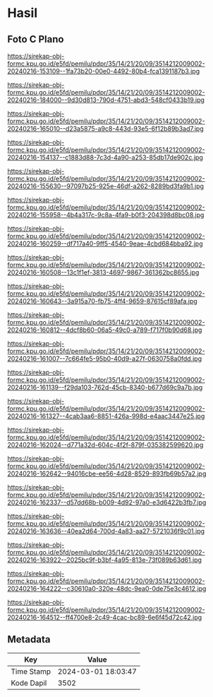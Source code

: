 # Hasil

## Foto C Plano

https://sirekap-obj-formc.kpu.go.id/e5fd/pemilu/pdpr/35/14/21/20/09/3514212009002-20240216-153109--1fa73b20-00e0-4492-80b4-fca1391187b3.jpg

https://sirekap-obj-formc.kpu.go.id/e5fd/pemilu/pdpr/35/14/21/20/09/3514212009002-20240216-184000--9d30d813-790d-4751-abd3-548cf0433b19.jpg

https://sirekap-obj-formc.kpu.go.id/e5fd/pemilu/pdpr/35/14/21/20/09/3514212009002-20240216-165010--d23a5875-a9c8-443d-93e5-6f12b89b3ad7.jpg

https://sirekap-obj-formc.kpu.go.id/e5fd/pemilu/pdpr/35/14/21/20/09/3514212009002-20240216-154137--c1883d88-7c3d-4a90-a253-85db17de902c.jpg

https://sirekap-obj-formc.kpu.go.id/e5fd/pemilu/pdpr/35/14/21/20/09/3514212009002-20240216-155630--97097b25-925e-46df-a262-8289bd3fa9b1.jpg

https://sirekap-obj-formc.kpu.go.id/e5fd/pemilu/pdpr/35/14/21/20/09/3514212009002-20240216-155958--4b4a317c-9c8a-4fa9-b0f3-204398d8bc08.jpg

https://sirekap-obj-formc.kpu.go.id/e5fd/pemilu/pdpr/35/14/21/20/09/3514212009002-20240216-160259--df717a40-9ff5-4540-9eae-4cbd684bba92.jpg

https://sirekap-obj-formc.kpu.go.id/e5fd/pemilu/pdpr/35/14/21/20/09/3514212009002-20240216-160508--13c1f1ef-3813-4697-9867-361362bc8655.jpg

https://sirekap-obj-formc.kpu.go.id/e5fd/pemilu/pdpr/35/14/21/20/09/3514212009002-20240216-160643--3a915a70-fb75-4ff4-9659-87615cf89afa.jpg

https://sirekap-obj-formc.kpu.go.id/e5fd/pemilu/pdpr/35/14/21/20/09/3514212009002-20240216-160812--4dcf8b60-06a5-49c0-a789-f717f0b90d68.jpg

https://sirekap-obj-formc.kpu.go.id/e5fd/pemilu/pdpr/35/14/21/20/09/3514212009002-20240216-161007--7c664fe5-95b0-40d9-a27f-0630758a0fdd.jpg

https://sirekap-obj-formc.kpu.go.id/e5fd/pemilu/pdpr/35/14/21/20/09/3514212009002-20240216-161139--f29da103-762d-45cb-8340-b677d69c9a7b.jpg

https://sirekap-obj-formc.kpu.go.id/e5fd/pemilu/pdpr/35/14/21/20/09/3514212009002-20240216-161327--4cab3aa6-8851-426a-998d-e4aac3447e25.jpg

https://sirekap-obj-formc.kpu.go.id/e5fd/pemilu/pdpr/35/14/21/20/09/3514212009002-20240216-162024--d771a32d-604c-4f2f-879f-035382599620.jpg

https://sirekap-obj-formc.kpu.go.id/e5fd/pemilu/pdpr/35/14/21/20/09/3514212009002-20240216-162642--94016cbe-ee56-4d28-8529-893fb69b57a2.jpg

https://sirekap-obj-formc.kpu.go.id/e5fd/pemilu/pdpr/35/14/21/20/09/3514212009002-20240216-162337--d57dd68b-b009-4d92-97a0-e3d6422b3fb7.jpg

https://sirekap-obj-formc.kpu.go.id/e5fd/pemilu/pdpr/35/14/21/20/09/3514212009002-20240216-163636--40ea2d64-700d-4a83-aa27-5721036f9c01.jpg

https://sirekap-obj-formc.kpu.go.id/e5fd/pemilu/pdpr/35/14/21/20/09/3514212009002-20240216-163922--2025bc9f-b3bf-4a95-813e-73f089b63d61.jpg

https://sirekap-obj-formc.kpu.go.id/e5fd/pemilu/pdpr/35/14/21/20/09/3514212009002-20240216-164222--c30610a0-320e-48dc-9ea0-0de75e3c4612.jpg

https://sirekap-obj-formc.kpu.go.id/e5fd/pemilu/pdpr/35/14/21/20/09/3514212009002-20240216-164512--ff4700e8-2c49-4cac-bc89-6e6f45d72c42.jpg


## Metadata

| Key        | Value               |
| ---------- | ------------------- |
| Time Stamp | 2024-03-01 18:03:47 |
| Kode Dapil | 3502                |



